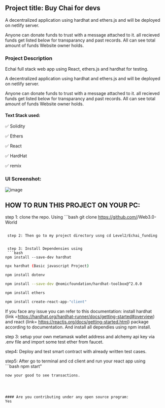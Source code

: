 ## Project title: Buy Chai for devs

A decentralized application using hardhat and ethers.js and will be deployed on netlify server.

Anyone can donate funds to trust with a message attached to it.
all recieved funds get listed below for transparancy and past records.
All can see total amount of funds Website owner holds.


### Project Description

Echai full stack web app using React, ethers.js and hardhat for testing.

A decentralized application using hardhat and ethers.js and will be deployed on netlify server.

Anyone can donate funds to trust with a message attached to it.
all recieved funds get listed below for transparancy and past records.
All can see total amount of funds Website owner holds.

#### Text Stack used:
✅ Solidity

✅ Ethers

✅ React

✅ HardHat

✅ remix


### UI Screenshot:
![image](https://user-images.githubusercontent.com/99035115/211228412-0ada2e46-8723-446e-b927-8d4a6416bdd3.png)







## HOW TO RUN THIS PROJECT ON YOUR PC:
 step 1: clone the repo. Using ```bash
git clone https://github.com/<your-github-username>/Web3.0-World
```

 step 2: Then go to my project directory usng cd Level2/Echai_funding
 
 
 step 3: Install Dependensies using 
 ```bash
npm install --save-dev hardhat	
```
```bash
npx hardhat (Basic javascript Project)
```
```bash
npm install dotenv
```
```bash
npm install --save-dev @nomicfoundation/hardhat-toolbox@^2.0.0
```
```bash
npm install ethers
```
```bash
npm install create-react-app-"client"
```

If you face any issue you can refer to this documentation:
 install hardhat (link =https://hardhat.org/hardhat-runner/docs/getting-started#overview) and react (link= https://reactjs.org/docs/getting-started.html) package according to documentation. And install all dependies using npm install.
 
 step 3: setup your own metamask wallet address and alchemy api key via .env file and import some test ether from faucet.
 
 step4: Deploy and test smart contract with already written test cases.
 
 step5: After go to terminal and cd client and run your react app using ```bash
npm start"
```
now your good to see transactions.
 


 
#### Are you contributing under any open source program:
Yes


